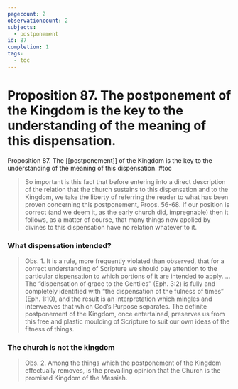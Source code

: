 ```yaml
---
pagecount: 2
observationcount: 2
subjects:
  - postponement
id: 87
completion: 1
tags:
  - toc
---
```

# Proposition 87. The postponement of the Kingdom is the key to the understanding of the meaning of this dispensation.

Proposition 87. The [[postponement]] of the Kingdom is the key to the understanding of the meaning of this dispensation.
#toc

>So important is this fact that before entering into a direct description of the relation that the church sustains to this dispensation and to the Kingdom, we take the liberty of referring the reader to what has been proven concerning this postponement, Props. 56-68. If our position is correct (and we deem it, as the early church did, impregnable) then it follows, as a matter of course, that many things now applied by divines to this dispensation have no relation whatever to it.
### What dispensation intended?
>Obs. 1. It is a rule, more frequently violated than observed, that for a correct understanding of Scripture we should pay attention to the particular dispensation to which portions of it are intended to apply.
>...
>The “dispensation of grace to the Gentiles” (Eph. 3:2) is fully and completely identified with “the dispensation of the fulness of times” (Eph. 1:10), and the result is an interpretation which mingles and interweaves that which God’s Purpose separates. The definite postponement of the Kingdom, once entertained, preserves us from this free and plastic moulding of Scripture to suit our own ideas of the fitness of things.
### The church is not the kingdom
>Obs. 2. Among the things which the postponement of the Kingdom effectually removes, is the prevailing opinion that the Church is the promised Kingdom of the Messiah.